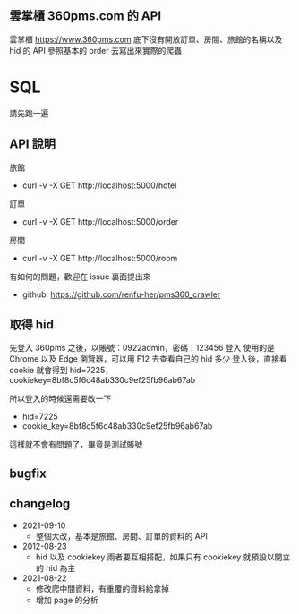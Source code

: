 ## 雲掌櫃 360pms.com 的 API

雲掌櫃 https://www.360pms.com 底下沒有開放訂單、房間、旅館的名稱以及 hid 的 API
參照基本的 order 去寫出來實際的爬蟲

# SQL

請先跑一遍 

## API 說明

旅館
- curl -v -X GET http://localhost:5000/hotel

訂單
- curl -v -X GET http://localhost:5000/order

房間 
- curl -v -X GET http://localhost:5000/room

有如何的問題，歡迎在 issue 裏面提出來

- github: https://github.com/renfu-her/pms360_crawler

## 取得 hid

先登入 360pms 之後，以賬號：0922admin，密碼：123456 登入
使用的是 Chrome 以及 Edge 瀏覽器，可以用 F12 去查看自己的 hid 多少
登入後，直接看 cookie 就會得到 hid=7225，cookiekey=8bf8c5f6c48ab330c9ef25fb96ab67ab

所以登入的時候還需要改一下
- hid=7225
- cookie_key=8bf8c5f6c48ab330c9ef25fb96ab67ab

這樣就不會有問題了，畢竟是測試賬號

## bugfix

## changelog
- 2021-09-10
  - 整個大改，基本是旅館、房間、訂單的資料的 API
- 2012-08-23
  - hid 以及 cookiekey 兩者要互相搭配，如果只有 cookiekey 就預設以開立的 hid 為主
- 2021-08-22 
  - 修改爬中間資料，有重覆的資料給拿掉
  - 增加 page 的分析